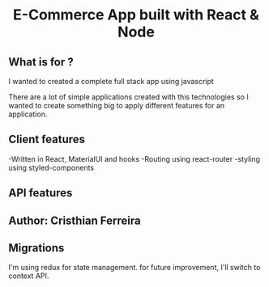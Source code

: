 <h1 align="center">E-Commerce App built with React & Node</h1>

## What is for ?

I wanted to created a complete full stack app using javascript

There are a lot of simple applications created with this technologies so I wanted to create something big to apply different features for an application.

## Client features
-Written in React, MaterialUI and hooks
-Routing using react-router
-styling using styled-components

## API features

## Author: Cristhian Ferreira

## Migrations
I'm using redux for state management. for future improvement, I'll switch to context API.
